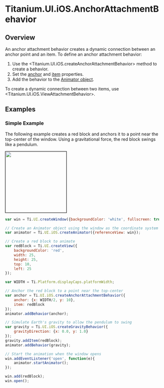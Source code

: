 # Titanium.UI.iOS.AnchorAttachmentBehavior

<TypeHeader/>

## Overview

An anchor attachment behavior creates a dynamic connection between an anchor point and an item.
To define an anchor attachment behavior:

  1. Use the <Titanium.UI.iOS.createAnchorAttachmentBehavior> method to create a behavior.
  2. Set the [anchor](Titanium.UI.iOS.AnchorAttachmentBehavior.anchor) and
     [item](Titanium.UI.iOS.AnchorAttachmentBehavior.item) properties.
  3. Add the behavior to the [Animator object](Titanium.UI.iOS.Animator).

To create a dynamic connection between two items, use <Titanium.UI.iOS.ViewAttachmentBehavior>.

## Examples

### Simple Example

The following example creates a red block and anchors it to a point near the top-center of
the window.  Using a gravitational force, the red block swings like a pendulum.

<img src="images/animator/anchorattachment.gif" height="200" style="border:1px solid black"/>

``` js
var win = Ti.UI.createWindow({backgroundColor: 'white', fullscreen: true});

// Create an Animator object using the window as the coordinate system
var animator = Ti.UI.iOS.createAnimator({referenceView: win});

// Create a red block to animate
var redBlock = Ti.UI.createView({
    backgroundColor: 'red',
    width: 25,
    height: 25,
    top: 10,
    left: 25
});

var WIDTH = Ti.Platform.displayCaps.platformWidth;

// Anchor the red block to a point near the top-center
var anchor = Ti.UI.iOS.createAnchorAttachmentBehavior({
    anchor: {x: WIDTH/2, y: 10},
    item: redBlock
});
animator.addBehavior(anchor);

// Simulate Earth's gravity to allow the pendulum to swing
var gravity = Ti.UI.iOS.createGravityBehavior({
    gravityDirection: {x: 0.0, y: 1.0}
});
gravity.addItem(redBlock);
animator.addBehavior(gravity);

// Start the animation when the window opens
win.addEventListener('open', function(e){
    animator.startAnimator();
});

win.add(redBlock);
win.open();
```


<ApiDocs/>
